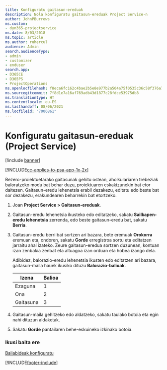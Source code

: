 ```yaml
---
title: Konfiguratu gaitasun-ereduak
description: Nola konfiguratu gaitasun-ereduak Project Service-n
author: JohnPBurrows
ms.custom:
- dyn365-projectservice
ms.date: 8/03/2018
ms.topic: article
ms.author: ruhercul
audience: Admin
search.audienceType:
- admin
- customizer
- enduser
search.app:
- D365CE
- D365PS
- ProjectOperations
ms.openlocfilehash: f8eca6fc162c4bae2b5e8e977b2a504a75f0535c36c58f376a7948e619f15fa2
ms.sourcegitcommit: 7f8d1e7a16af769adb43d1877c28fdce53975db8
ms.translationtype: HT
ms.contentlocale: eu-ES
ms.lasthandoff: 08/06/2021
ms.locfileid: "7006861"
---
```

# <a name="set-up-proficiency-models-project-service"></a>Konfiguratu gaitasun-ereduak (Project Service)

[!include [banner](../includes/psa-now-project-operations.md)]

[!INCLUDE[cc-applies-to-psa-app-1x-2x](../includes/cc-applies-to-psa-app-1x-2x.md)]

Bezero-proiektuetarako gaitasunak gehitu ostean, aholkulariaren trebeziak baloratzeko modu bat behar duzu, proiektuaren eskakizunekin bat etor daitezen. Gaitasun-eredu lehenetsia erabil dezakezu, editatu edo beste bat sor dezakezu, erakundearen beharrekin bat etortzeko.  
  
1.  Joan **Project Service > Gaitasun-ereduak**.  
  
2.  Gaitasun-eredu lehenetsia ikusteko edo editatzeko, sakatu **Sailkapen-eredu lehenetsia** zerrenda, edo beste gaitasun-eredu bat, sakatu **Berria**.  
  
3.  Gaitasun-eredu berri bat sortzen ari bazara, bete eremuak **Orokorra** eremuan eta, ondoren, sakatu **Gorde** erregistroa sortu eta editatzen jarraitu ahal izateko. Zeure gaitasun-eredua sortzen duzunean, kontuan izan zenbakia zenbat eta altuagoa izan orduan eta hobea izango dela.  
  
     Adibidez, balorazio-eredu lehenetsia ikusten edo editatzen ari bazara, gaitasun-maila hauek ikusiko dituzu **Balorazio-balioak**.  
  
    |Izena|Balioa|  
    |----------|-----------|  
    |Ezaguna|1|  
    |Ona|2|  
    |Gaitasuna|3|  
  
4.  Gaitasun-maila gehitzeko edo aldatzeko, sakatu taulako botoia eta egin nahi dituzun aldaketak.  
  
5.  Sakatu **Gorde** pantailaren behe-eskuineko izkinako botoia.  
  
### <a name="see-also"></a>Ikusi baita ere  
 [Baliabideak konfiguratu](../psa/set-up-resources.md)


[!INCLUDE[footer-include](../includes/footer-banner.md)]